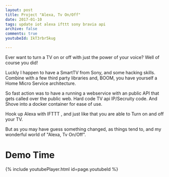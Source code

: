 ```yaml
---
layout: post
title: Project "Alexa, Tv On/Off"
date: 2017-01-10
tags: update iot alexa ifttt sony bravia api
archive: false
comments: true
youtubeId: IkT3rbr5kug

---
```


Ever want to turn a TV on or off with just the power of your voice? Well of course you did! 

Luckly I happen to have a SmartTV from Sony, and some hacking skills.
Combine with a few third party libraries and, BOOM, you have yourself a Home Micro Service architecture.

So fast action was to have a running a webservice with an public API that gets called over the public web. 
Hard code TV api IP/Secruity code.
And Shove into a docker container for ease of use.

Hook up Alexa with IFTTT , and just like that you are able to Turn on and off your TV.


But as you may have guess something changed, as things tend to, and my wonderful world of "Alexa, Tv On/Off". 


# Demo Time


{% include youtubePlayer.html id=page.youtubeId %}



